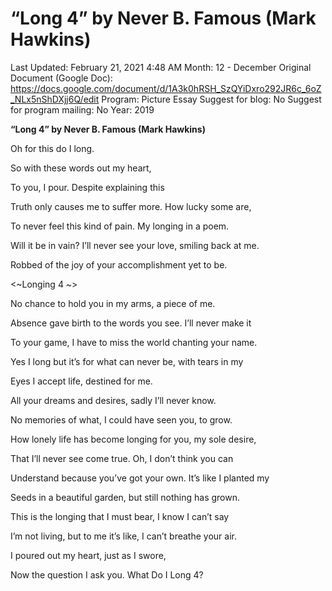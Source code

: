 # “Long 4” by Never B. Famous (Mark Hawkins)

Last Updated: February 21, 2021 4:48 AM
Month: 12 - December
Original Document (Google Doc): https://docs.google.com/document/d/1A3k0hRSH_SzQYiDxro292JR6c_6oZ_NLx5nShDXjj6Q/edit
Program: Picture Essay
Suggest for blog: No
Suggest for program mailing: No
Year: 2019

**“Long 4” by Never B. Famous (Mark Hawkins)**

Oh for this do I long.

So with these words out my heart,

To you, I pour. Despite explaining this

Truth only causes me to suffer more. How lucky some are,

To never feel this kind of pain. My longing in a poem.

Will it be in vain? I’ll never see your love, smiling back at me.

Robbed of the joy of your accomplishment yet to be.

<~Longing 4 ~>

No chance to hold you in my arms, a piece of me.

Absence gave birth to the words you see. I’ll never make it

To your game, I have to miss the world chanting your name.

Yes I long but it’s for what can never be, with tears in my

Eyes I accept life, destined for me.

All your dreams and desires, sadly I’ll never know.

No memories of what, I could have seen you, to grow.

How lonely life has become longing for you, my sole desire,

That I’ll never see come true. Oh, I don’t think you can

Understand because you’ve got your own. It’s like I planted my

Seeds in a beautiful garden, but still nothing has grown.

This is the longing that I must bear, I know I can’t say

I’m not living, but to me it’s like, I can’t breathe your air.

I poured out my heart, just as I swore,

Now the question I ask you. What Do I Long 4?